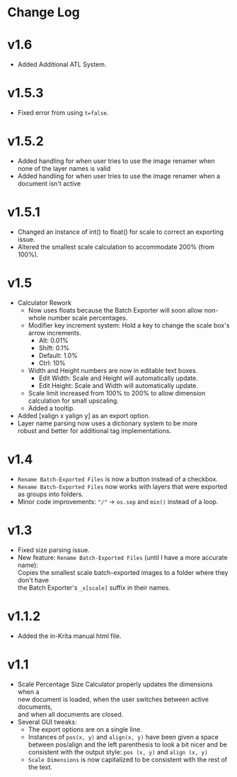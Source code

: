 # Change Log

# v1.6
 - Added Additional ATL System.

# v1.5.3
 - Fixed error from using `t=false`.

# v1.5.2
 - Added handling for when user tries to use the image renamer when none of the layer names is valid
 - Added handling for when user tries to use the image renamer when a document isn't active

# v1.5.1
 - Changed an instance of int() to float() for scale to correct an exporting issue.
 - Altered the smallest scale calculation to accommodate 200% (from 100%).

# v1.5
 - Calculator Rework
     - Now uses floats because the Batch Exporter will soon allow non-whole number scale percentages.
     - Modifier key increment system: Hold a key to change the scale box's arrow increments.
         - Alt: 0.01%
         - Shift: 0.1%
         - Default: 1.0%
         - Ctrl: 10%
     - Width and Height numbers are now in editable text boxes.
         - Edit Width: Scale and Height will automatically update.
         - Edit Height: Scale and Width will automatically update.
     - Scale limit increased from 100% to 200% to allow dimension calculation for small upscaling.
     - Added a tooltip.
 - Added [xalign x yalign y] as an export option.
 - Layer name parsing now uses a dictionary system to be more \
robust and better for additional tag implementations.
# v1.4
 - `Rename Batch-Exported Files` is now a button instead of a checkbox.
 - `Rename Batch-Exported Files` now works with layers that were exported as groups into folders.
 - Minor code improvements: `"/"` -> `os.sep` and `min()` instead of a loop.

# v1.3
 - Fixed size parsing issue.
 - New feature: `Rename Batch-Exported Files` (until I have a more accurate name): \
 Copies the smallest scale batch-exported images to a folder where they don't have \
 the Batch Exporter's `_x[scale]` suffix in their names.

# v1.1.2
 - Added the in-Krita manual html file.

# v1.1
 - Scale Percentage Size Calculator properly updates the dimensions when a \
new document is loaded, when the user switches between active documents, \
and when all documents are closed.
 - Several GUI tweaks:
     - The export options are on a single line.
     - Instances of `pos(x, y)` and `align(x, y)` have been given a space between pos/align and the left parenthesis to look a bit nicer and be consistent with the output style: `pos (x, y)` and `align (x, y)`
     - `Scale Dimensions` is now capitalized to be consistent with the rest of the text.
